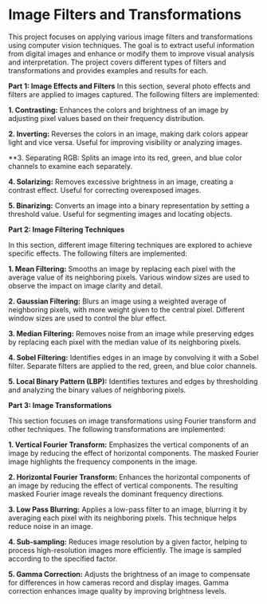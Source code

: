 # Image Filters and Transformations
This project focuses on applying various image filters and transformations using computer vision techniques. The goal is to extract useful information from digital images and enhance or modify them to improve visual analysis and interpretation. The project covers different types of filters and transformations and provides examples and results for each.

**Part 1: Image Effects and Filters**
In this section, several photo effects and filters are applied to images captured. The following filters are implemented:

**1.	Contrasting:** Enhances the colors and brightness of an image by adjusting pixel values based on their frequency distribution.

**2.	Inverting:** Reverses the colors in an image, making dark colors appear light and vice versa. Useful for improving visibility or analyzing images.

**3.	Separating RGB: Splits an image into its red, green, and blue color channels to examine each separately.

**4.	Solarizing:** Removes excessive brightness in an image, creating a contrast effect. Useful for correcting overexposed images.

**5.	Binarizing:** Converts an image into a binary representation by setting a threshold value. Useful for segmenting images and locating objects.

**Part 2: Image Filtering Techniques**

In this section, different image filtering techniques are explored to achieve specific effects. The following filters are implemented:

**1.	Mean Filtering:** Smooths an image by replacing each pixel with the average value of its neighboring pixels. Various window sizes are used to observe the impact on image clarity and detail.

**2.	Gaussian Filtering:** Blurs an image using a weighted average of neighboring pixels, with more weight given to the central pixel. Different window sizes are used to control the blur effect.

**3.	Median Filtering:** Removes noise from an image while preserving edges by replacing each pixel with the median value of its neighboring pixels.

**4.	Sobel Filtering:** Identifies edges in an image by convolving it with a Sobel filter. Separate filters are applied to the red, green, and blue color channels.

**5.	Local Binary Pattern (LBP):** Identifies textures and edges by thresholding and analyzing the binary values of neighboring pixels.


**Part 3: Image Transformations**

This section focuses on image transformations using Fourier transform and other techniques. The following transformations are implemented:

**1.	Vertical Fourier Transform:** Emphasizes the vertical components of an image by reducing the effect of horizontal components. The masked Fourier image highlights the frequency components in the image.

**2.	Horizontal Fourier Transform:** Enhances the horizontal components of an image by reducing the effect of vertical components. The resulting masked Fourier image reveals the dominant frequency directions.

**3.	Low Pass Blurring:** Applies a low-pass filter to an image, blurring it by averaging each pixel with its neighboring pixels. This technique helps reduce noise in an image.

**4.	Sub-sampling:** Reduces image resolution by a given factor, helping to process high-resolution images more efficiently. The image is sampled according to the specified factor.

**5. Gamma Correction:** Adjusts the brightness of an image to compensate for differences in how cameras record and display images. Gamma correction enhances image quality by improving brightness levels.

